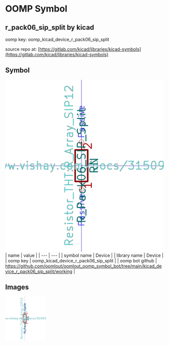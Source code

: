 # OOMP Symbol  
## r_pack06_sip_split  by kicad  
  
oomp key: oomp_kicad_device_r_pack06_sip_split  
  
source repo at: [https://gitlab.com/kicad/libraries/kicad-symbols](https://gitlab.com/kicad/libraries/kicad-symbols)  
## Symbol  
  
[![working.png](working_600.png)](working.png)  
| name | value | 
| --- | --- | 
| symbol name | Device | 
| library name | Device | 
| oomp key | oomp_kicad_device_r_pack06_sip_split | 
| oomp bot github | https://github.com/oomlout/oomlout_oomp_symbol_bot/tree/main/kicad_device_r_pack06_sip_split/working | 
## Images  
  
[![working.png](working_140.png)](working.png)  
